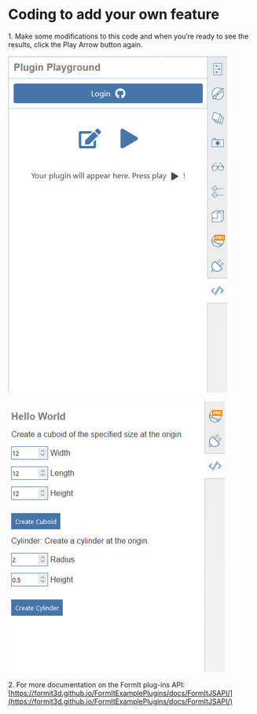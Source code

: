 # Coding to add your own feature

1\. Make some modifications to this code and when you’re ready to see the results, click the Play Arrow button again.

![](<../../../.gitbook/assets/image (11).png>)

![](<../../../.gitbook/assets/image (5).png>)

2\. For more documentation on the FormIt plug-ins API: [https://formit3d.github.io/FormItExamplePlugins/docs/FormItJSAPI/](https://formit3d.github.io/FormItExamplePlugins/docs/FormItJSAPI/)
